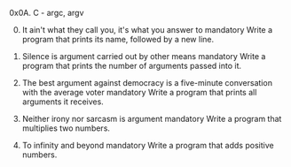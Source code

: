 0x0A. C - argc, argv

0. It ain't what they call you, it's what you answer to
mandatory
Write a program that prints its name, followed by a new line.

1. Silence is argument carried out by other means
mandatory
Write a program that prints the number of arguments passed into it.

2. The best argument against democracy is a five-minute conversation with the average voter
mandatory
Write a program that prints all arguments it receives.

3. Neither irony nor sarcasm is argument
mandatory
Write a program that multiplies two numbers.

4. To infinity and beyond
mandatory
Write a program that adds positive numbers.
